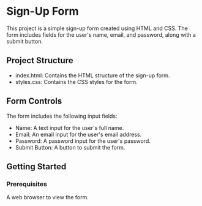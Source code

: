 # Sign-Up Form

This project is a simple sign-up form created using HTML and CSS. The form includes fields for the user's name, email, and password, along with a submit button.

## Project Structure
* index.html: Contains the HTML structure of the sign-up form.
* styles.css: Contains the CSS styles for the form.

## Form Controls
The form includes the following input fields:

* Name: A text input for the user's full name.
* Email: An email input for the user's email address.
* Password: A password input for the user's password.
* Submit Button: A button to submit the form.

## Getting Started

### Prerequisites
A web browser to view the form.